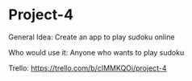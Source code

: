 # Project-4

General Idea: Create an app to play sudoku online

Who would use it: Anyone who wants to play sudoku

Trello: https://trello.com/b/cIMMKQOi/project-4

